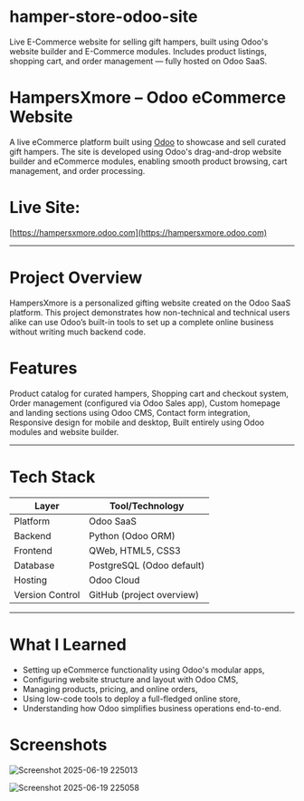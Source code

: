 # hamper-store-odoo-site
Live E-Commerce website for selling gift hampers, built using Odoo's website builder and E-Commerce modules. Includes product listings, shopping cart, and order management — fully hosted on Odoo SaaS.

#  HampersXmore – Odoo eCommerce Website

A live eCommerce platform built using [Odoo](https://www.odoo.com/) to showcase and sell curated gift hampers. The site is developed using Odoo's drag-and-drop website builder and eCommerce modules, enabling smooth product browsing, cart management, and order processing.

# Live Site:
 [https://hampersxmore.odoo.com](https://hampersxmore.odoo.com)

---

# Project Overview

HampersXmore is a personalized gifting website created on the Odoo SaaS platform. This project demonstrates how non-technical and technical users alike can use Odoo’s built-in tools to set up a complete online business without writing much backend code.



# Features

  Product catalog for curated hampers,
  Shopping cart and checkout system,
  Order management (configured via Odoo Sales app),
  Custom homepage and landing sections using Odoo CMS,
  Contact form integration,
  Responsive design for mobile and desktop,
  Built entirely using Odoo modules and website builder.

---

# Tech Stack

| Layer            | Tool/Technology        |
|------------------|------------------------|
| Platform         | Odoo SaaS              |
| Backend          | Python (Odoo ORM)      |
| Frontend         | QWeb, HTML5, CSS3      |
| Database         | PostgreSQL (Odoo default) |
| Hosting          | Odoo Cloud             |
| Version Control  | GitHub (project overview) |

---


# What I Learned

- Setting up eCommerce functionality using Odoo's modular apps,
- Configuring website structure and layout with Odoo CMS,
- Managing products, pricing, and online orders,
- Using low-code tools to deploy a full-fledged online store,
- Understanding how Odoo simplifies business operations end-to-end.

# Screenshots

![Screenshot 2025-06-19 225013](https://github.com/user-attachments/assets/747f2ac6-eb4b-4816-baae-9d893af0cf77)



![Screenshot 2025-06-19 225058](https://github.com/user-attachments/assets/7ea28785-dc04-4172-b7ec-82e2d0066008)






















